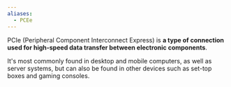 ```yaml
---
aliases:
  - PCEe
---
```

PCIe (Peripheral Component Interconnect Express) is **a type of connection used for high-speed data transfer between electronic components**. 

It's most commonly found in desktop and mobile computers, as well as server systems, but can also be found in other devices such as set-top boxes and gaming consoles.